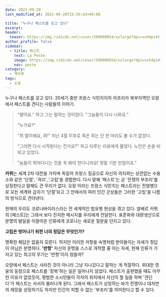 ```yaml
---
date: 2021-09-20
last_modified_at: 2021-09-20T15:59:43+09:00

title: "누구나 페스트를 갖고 있다"
excerpt:
header:
  teaser: https://img.ridicdn.net/cover/509000054/xxlarge?dpi=xxhdpi#1
author_profile: false
sidebar:
  - title: 페스트
    text: La Peste
    image: https://img.ridicdn.net/cover/509000054/xxlarge?dpi=xxhdpi#1
    nav: peste
category:
  - 책리뷰
tags:
  - 소설
---
```

누구나 페스트를 갖고 있다. 20세기 중반 프랑스 식민지이자 아프리카 북부지역인 오랑에서 페스트를 견디는 사람들의 이야기. 

> "됐어요." 하고 그는 말하는 것이었다. "그놈들이 다시 나와요." 
>
> "누가요?" 
>
> "쥐 말이에요, 쥐!" 지난 4월 이후로 죽은 쥐는 단 한 마리도 볼 수가 없었다. 
>
> "그러면 다시 시작된다는 건가요?" 하고 타루는 리유에게 물었다. 노인은 손을 비비고 있었다. 
>
> "놈들이 뛰어다니는 것을 꼭 봐야 한다니까요! 정말 기분 만점이죠."

**카뮈**는 세계 2차 대전을 거치며 독일의 프랑스 침공으로 자신의 의지와는 상관없는 수용소와 같은 '단절', '격리', '고립'을 경험한다. 다시 말해 '페스트'는 곧 '전쟁의 부조리'를 상징한다고 말해도 큰 무리가 없다. 오랑 이라는 프랑스 식민지는 페스트라는 전염병으로 모든 세계와 갑자기 '단절'되고 그 안에서의 여러 인간 군상들은 그러한 '고립'을 나름의 방식으로 견뎌낸다.  

현재의 우리도 코로나바이러스라는 전 세계적인 범유행 현상을 겪고 있다. 알베르 카뮈의 [페스트]는 그래서 보다 진지한 메시지를 우리에게 전달한다. 표준화와 대량생산으로 문명의 발달을 이끌어온 인류에게 코로나는 새로운 질문을 던지고 있다.  

**고립은 벗어나기 위한 너의 정답은 무엇인가?**  

명확한 해답은 없을지 모른다. 하지만 이러한 저항을 숙명처럼 받아들이는 자세가 정답이 아님은 분명하다. **'반항'** 자신의 운명을 스스로 개척할 줄 아는 자세, 현재 인류가 가지고 있는 최고의 무기는 '반항'이지 않을까?  

오랑에서 페스트는 사라진 것이 아니라 그냥 지나갔다고 말하는 게 적절하다. 위대한 영웅의 등장으로 페스트를 '정복'하는 일은 일어나지 않았다. 페스트가 출현했을 때도 아무런 이유가 없었듯이, 평범한 소시민들이 각자의 위치에서 자신이 할 일을 하며 '견딘다'가 페스트는 서서히 물러나게 된다. 그래서 페스트가 상징하는 바가 전쟁이나 대자연의 재앙을 상징하기도 하지만 인간의 피할 수 없는 '부조리'를 의미한다고 할 수 있다.